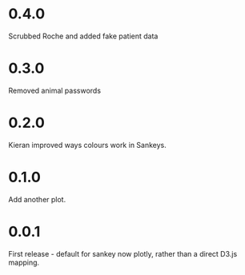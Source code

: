 # 0.4.0 

Scrubbed Roche and added fake patient data

# 0.3.0

Removed animal passwords

# 0.2.0

Kieran improved ways colours work in Sankeys.

# 0.1.0

Add another plot.

# 0.0.1

First release - default for sankey now plotly, rather than a direct D3.js mapping.
